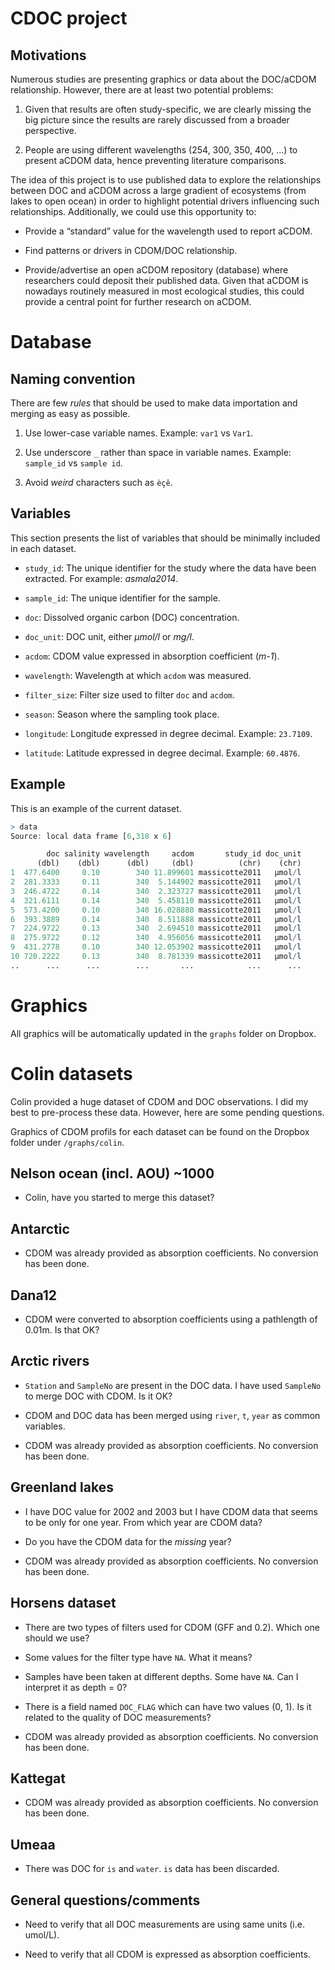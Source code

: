 # CDOC project

## Motivations

Numerous studies are presenting graphics or data about the DOC/aCDOM relationship. However, there are at least two potential problems:

1. Given that results are often study-specific, we are clearly missing the big picture since the results are rarely discussed from a broader perspective.

2. People are using different wavelengths (254, 300, 350, 400, …) to present aCDOM data, hence preventing literature comparisons.

The idea of this project is to use published data to explore the relationships between DOC and aCDOM across a large gradient of ecosystems (from lakes to open ocean) in order to highlight potential drivers influencing such relationships. Additionally, we could use this opportunity to:

* Provide a “standard” value for the wavelength used to report aCDOM.

* Find patterns or drivers in CDOM/DOC relationship.

* Provide/advertise an open aCDOM repository (database) where researchers could deposit their published data. Given that aCDOM is nowadays routinely measured in most ecological studies, this could provide a central point for further research on aCDOM.

# Database

## Naming convention

There are few *rules* that should be used to make data importation and merging as easy as possible.

1. Use lower-case variable names. Example: `var1` vs `Var1`.

2. Use underscore `_` rather than space in variable names. Example: `sample_id` vs `sample id`.

3. Avoid *weird* characters such as `èçê`.

## Variables

This section presents the list of variables that should be minimally included in each dataset.

* `study_id`: The unique identifier for the study where the data have been extracted. For example: *asmala2014*.

* `sample_id`: The unique identifier for the sample.

* `doc`: Dissolved organic carbon (DOC) concentration.

* `doc_unit`: DOC unit, either *µmol/l* or *mg/l*.

* `acdom`: CDOM value expressed in absorption coefficient (*m-1*).

* `wavelength`: Wavelength at which `acdom` was measured.

* `filter_size`: Filter size used to filter `doc` and `acdom`.

* `season`: Season where the sampling took place.

* `longitude`: Longitude expressed in degree decimal. Example: `23.7109`.

* `latitude`: Latitude expressed in degree decimal. Example: `60.4876`.

## Example

This is an example of the current dataset.

```r
> data
Source: local data frame [6,318 x 6]

        doc salinity wavelength     acdom       study_id doc_unit
      (dbl)    (dbl)      (dbl)     (dbl)          (chr)    (chr)
1  477.6400     0.10        340 11.899601 massicotte2011   µmol/l
2  281.3333     0.11        340  5.144902 massicotte2011   µmol/l
3  246.4722     0.14        340  2.323727 massicotte2011   µmol/l
4  321.6111     0.14        340  5.458110 massicotte2011   µmol/l
5  573.4200     0.10        340 16.028880 massicotte2011   µmol/l
6  393.3889     0.14        340  8.511888 massicotte2011   µmol/l
7  224.9722     0.13        340  2.694510 massicotte2011   µmol/l
8  275.9722     0.12        340  4.956056 massicotte2011   µmol/l
9  431.2778     0.10        340 12.053902 massicotte2011   µmol/l
10 720.2222     0.13        340  8.781339 massicotte2011   µmol/l
..      ...      ...        ...       ...            ...      ...
```

# Graphics

All graphics will be automatically updated in the `graphs` folder on Dropbox.

# Colin datasets

Colin provided a huge dataset of CDOM and DOC observations. I did my best to pre-process these data. However, here are some pending questions.

Graphics of CDOM profils for each dataset can be found on the Dropbox folder under `/graphs/colin`.

## Nelson ocean (incl. AOU) ~1000 

* Colin, have you started to merge this dataset?

## Antarctic

* CDOM was already provided as absorption coefficients. No conversion has been done.

## Dana12

* CDOM were converted to absorption coefficients using a pathlength of 0.01m. Is that OK?

## Arctic rivers

* `Station` and `SampleNo` are present in the DOC data. I have used `SampleNo` to merge DOC with CDOM. Is it OK?

* CDOM and DOC data has been merged using `river`, `t`, `year` as common variables.

* CDOM was already provided as absorption coefficients. No conversion has been done.


## Greenland lakes

* I have DOC value for 2002 and 2003 but I have CDOM data that seems to be only for one year. From which year are CDOM data?

* Do you have the CDOM data for the *missing* year?

* CDOM was already provided as absorption coefficients. No conversion has been done.

## Horsens dataset

* There are two types of filters used for CDOM (GFF and 0.2). Which one should we use?

* Some values for the filter type have `NA`. What it means?

* Samples have been taken at different depths. Some have `NA`. Can I interpret it as depth = 0?

* There is a field named `DOC_FLAG` which can have two values (0, 1). Is it related to the quality of DOC measurements?

* CDOM was already provided as absorption coefficients. No conversion has been done.

## Kattegat

* CDOM was already provided as absorption coefficients. No conversion has been done.

## Umeaa

* There was DOC for `is` and `water`. `is` data has been discarded.

## General questions/comments

* Need to verify that all DOC measurements are using same units (i.e. umol/L).

* Need to verify that all CDOM is expressed as absorption coefficients.
